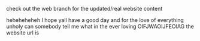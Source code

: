 check out the web branch for the updated/real website content

heheheheheh I hope yall have a good day and for the love of everything unholy can somebody tell me what in the ever loving OIFJWAOIJFEOIAG the website url is